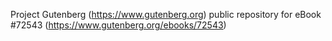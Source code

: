 Project Gutenberg (https://www.gutenberg.org) public repository
for eBook #72543 (https://www.gutenberg.org/ebooks/72543)
